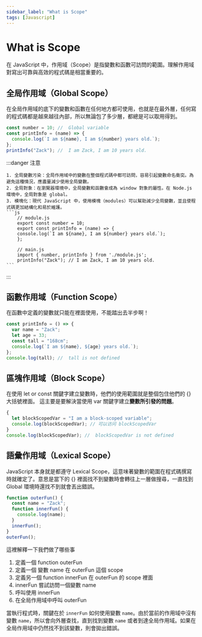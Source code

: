 ```yaml
---
sidebar_label: "What is Scope"
tags: [Javascript]
---
```


# What is Scope

在 JavaScript 中，作用域（Scope）是指變數和函數可訪問的範圍。理解作用域對寫出可靠與高效的程式碼是相當重要的。

## 全局作用域（Global Scope）

在全局作用域的底下的變數和函數在任何地方都可使用，也就是在最外層，任何寫的程式碼都是越來越往內部，所以無論包了多少層，都總是可以取用得到。

```js {1}
const number = 10; //  Global variable
const printInfo = (name) => {
  console.log(`I am ${name}, I am ${number} years old.`);
};
printInfo("Zack"); //  I am Zack, I am 10 years old.
```

:::danger 注意

    1. 全局變數污染：全局作用域中的變數在整個程式碼中都可訪問，容易引起變數命名衝突。為避免這種情況，應盡量減少使用全局變數。
    2. 全局對象：在瀏覽器環境中，全局變數和函數會成為 window 對象的屬性。在 Node.js 環境中，全局對象是 global。
    3. 模塊化：現代 JavaScript 中，使用模塊（modules）可以幫助減少全局變數，並且使程式碼更加結構化和易於維護。
    ```js
        // module.js
        export const number = 10;
        export const printInfo = (name) => {
        console.log(`I am ${name}, I am ${number} years old.`);
        };

        // main.js
        import { number, printInfo } from './module.js';
        printInfo("Zack"); // I am Zack, I am 10 years old.
    ```

:::

## 函數作用域（Function Scope）

在函數中定義的變數就只能在裡面使用，不能踏出去半步啊！

```js {7}
const printInfo = () => {
  var name = "Zack";
  let age = 33;
  const tall = "168cm";
  console.log(`I am ${name}, ${age} years old.`);
};
console.log(tall); //  tall is not defined
```

## 區塊作用域（Block Scope）

在使用 let or const 關鍵字建立變數時，他們的使用範圍就是整個包住他們的 {} 大括號裡面。
這主要是要解決當使用 var 關鍵字建立**變數所引發的問題**。

```js
{
  let blockScopedVar = "I am a block-scoped variable";
  console.log(blockScopedVar); // 可以访问 blockScopedVar
}
console.log(blockScopedVar); //  blockScopedVar is not defined
```

## 語彙作用域（Lexical Scope）

JavaScript 本身就是都遵守 Lexical Scope，這意味著變數的範圍在程式碼撰寫時就確定了。意思是當下的 {} 裡面找不到變數時會轉往上一層做搜尋，一直找到 Global 環境時還找不到就會丟出錯誤。

```js {2,4}
function outerFun() {
  const name = "Zack";
  function innerFun() {
    console.log(name);
  }
  innerFun();
}
outerFun();
```

這裡解釋一下我們做了哪些事

1. 定義一個 function outerFun
2. 定義一個 變數 name 在 outerFun 這個 scope
3. 定義另一個 function innerFun 在 outerFun 的 scope 裡面
4. innerFun 嘗試訪問一個變數 name
5. 呼叫使用 innerFun
6. 在全局作用域中呼叫 outerFun

當執行程式時，關鍵在於 `innerFun` 如何使用變數 `name`。由於當前的作用域中沒有變數 `name`，所以會向外層查找，直到找到變數 `name` 或者到達全局作用域。如果在全局作用域中仍然找不到該變數，則會拋出錯誤。
